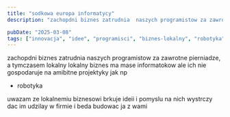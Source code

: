 ```yaml
---
title: "sodkowa europa informatycy"
description: "zachopdni biznes zatrudnia  naszych programistow za zawrotne pierniadze, a tymczasem lokalny lokalny biznes ma mase informatokow ale ich nie gospodaruje na amib..."

pubDate: "2025-03-08"
tags: ["innovacja", "idee", "programisci", "biznes-lokalny", "robotyka"]
---
```


zachopdni biznes zatrudnia  naszych programistow za zawrotne pierniadze, a tymczasem lokalny
lokalny biznes ma mase informatokow ale ich nie gospodaruje na amibitne projektyky jak np 

* robotyka

uwazam ze lokalnemiu biznesowi brkuje ideii i pomyslu na nich
wystrczy dac im udzilay w firmie i beda budowac ja z wami



